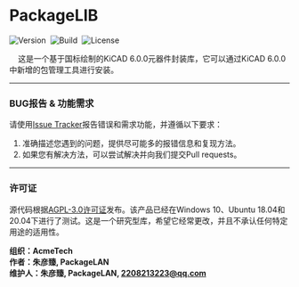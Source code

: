 # PackageLIB
![Version](https://img.shields.io/badge/Version-1.0-brightgreen.svg)&nbsp;&nbsp;![Build](https://img.shields.io/badge/Build-Passed-success.svg)&nbsp;&nbsp;![License](https://img.shields.io/badge/License-AGPL-blue.svg)

&nbsp;&nbsp;&nbsp;&nbsp;这是一个基于国标绘制的KiCAD 6.0.0元器件封装库，它可以通过KiCAD 6.0.0中新增的包管理工具进行安装。

***

### BUG报告 & 功能需求

请使用[Issue Tracker](https://github.com/PackageLAN/PackageLIB/issues)报告错误和需求功能，并遵循以下要求：

1. 准确描述您遇到的问题，提供尽可能多的报错信息和复现方法。
2. 如果您有解决方法，可以尝试解决并向我们提交Pull requests。

***

### 许可证

源代码根据[AGPL-3.0许可证](https://github.com/PackageLAN/PackageLIB/tree/main/LICENSE)发布。该产品已经在Windows 10、Ubuntu 18.04和20.04下进行了测试。这是一个研究型库，希望它经常更改，并且不承认任何特定用途的适用性。

**组织：AcmeTech <br>
作者：朱彦臻, PackageLAN<br>
维护人：朱彦臻, PackageLAN, 2208213223@qq.com**
